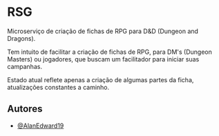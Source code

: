 
# RSG

Microserviço de criação de fichas de RPG para D&D (Dungeon and Dragons).

Tem intuito de facilitar a criação de fichas de RPG, para DM's (Dungeon Masters) ou jogadores, que buscam um facilitador para iniciar suas campanhas.

Estado atual reflete apenas a criação de algumas partes da ficha, atualizações constantes a caminho.

## Autores

- [@AlanEdward19](https://github.com/AlanEdward19)

